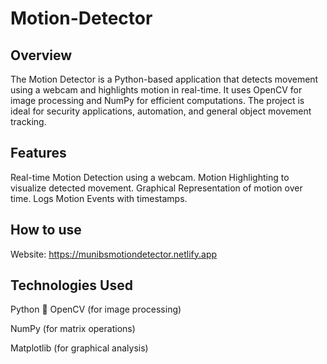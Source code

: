 # Motion-Detector

## Overview

The Motion Detector is a Python-based application that detects movement using a webcam and highlights motion in real-time. It uses OpenCV for image processing and NumPy for efficient computations. The project is ideal for security applications, automation, and general object movement tracking.

## Features

Real-time Motion Detection using a webcam.
Motion Highlighting to visualize detected movement.
Graphical Representation of motion over time.
Logs Motion Events with timestamps.

## How to use

Website: https://munibsmotiondetector.netlify.app

## Technologies Used

Python 🐍
OpenCV (for image processing)

NumPy (for matrix operations)

Matplotlib (for graphical analysis)
